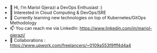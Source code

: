 - 👋 Hi, I’m Mariol Gjerazi a DevOps Enthusiast :)
- 👀 Interested in Cloud Computing & DevOps/SRE
- 🌱 Currently learning new technologies on top of Kubernetes/GitOps Methodology
- 📫 You can reach me via LinkedIn: https://www.linkedin.com/in/mariol-gjerazi/
- 💞️ Collaborations : https://www.upwork.com/freelancers/~0109a553f9fff4d4a4
